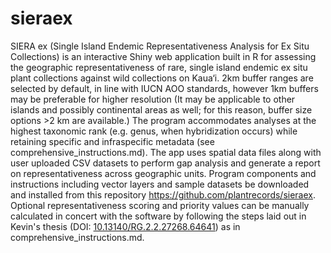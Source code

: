 # sieraex
SIERA ex (Single Island Endemic Representativeness Analysis for Ex Situ Collections) is an interactive Shiny web application built in R for assessing the geographic representativeness of rare, single island endemic ex situ plant collections against wild collections on Kaua‘i. 2km buffer ranges are selected by default, in line with IUCN AOO standards, however 1km buffers may be preferable for higher resolution (It may be applicable to other islands and possibly continental areas as well; for this reason, buffer size options >2 km are available.) The program accommodates analyses at the highest taxonomic rank (e.g. genus, when hybridization occurs) while retaining specific and infraspecific metadata (see comprehensive_instructions.md). The app uses spatial data files along with user uploaded CSV datasets to perform gap analysis and generate a report on representativeness across geographic units. Program components and instructions including vector layers and sample datasets be downloaded and installed from this repository https://github.com/plantrecords/sieraex. Optional representativeness scoring and priority values can be manually calculated in concert with the software by following the steps laid out in Kevin's thesis (DOI: [10.13140/RG.2.2.27268.64641](https://doi.org/10.13140/RG.2.2.27268.64641)) as in comprehensive_instructions.md.
